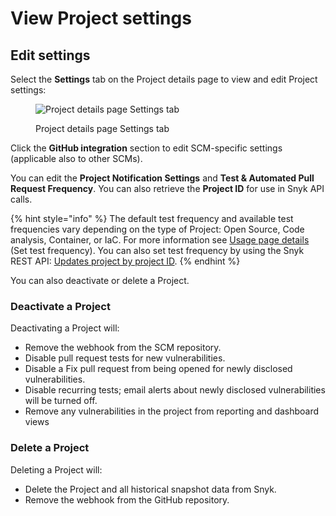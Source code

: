 # View Project settings

## Edit settings

Select the **Settings** tab on the Project details page to view and edit Project settings:

<figure><img src="../../.gitbook/assets/screenshot_2021-04-14_at_09.23.38.png" alt="Project details page Settings tab"><figcaption><p>Project details page Settings tab</p></figcaption></figure>

Click the **GitHub integration** section to edit SCM-specific settings (applicable also to other SCMs).

You can edit the **Project Notification Settings** and **Test & Automated Pull Request Frequency**. You can also retrieve the **Project ID** for use in Snyk API calls.

{% hint style="info" %}
The default test frequency and available test frequencies vary depending on the type of Project: Open Source, Code analysis, Container, or IaC. For more information see [Usage page details](../../snyk-admin/manage-settings/usage-page-details.md) (Set test frequency). You can also set test frequency by using the Snyk REST API: [Updates project by project ID](https://apidocs.snyk.io/?version=2023-02-15#patch-/orgs/-org\_id-/projects/-project\_id-).
{% endhint %}

You can also deactivate or delete a Project.

### Deactivate a Project

Deactivating a Project will:

* Remove the webhook from the SCM repository.
* Disable pull request tests for new vulnerabilities.
* Disable a Fix pull request from being opened for newly disclosed vulnerabilities.
* Disable recurring tests; email alerts about newly disclosed vulnerabilities will be turned off.
* Remove any vulnerabilities in the project from reporting and dashboard views

### Delete a Project

Deleting a Project will:

* Delete the Project and all historical snapshot data from Snyk.
* Remove the webhook from the GitHub repository.
